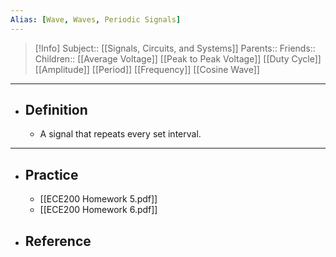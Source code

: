 ```yaml
---
Alias: [Wave, Waves, Periodic Signals]
---
```

> [!Info]
> Subject:: [[Signals, Circuits, and Systems]]
> Parents:: 
> Friends:: 
> Children:: [[Average Voltage]] [[Peak to Peak Voltage]] [[Duty Cycle]] [[Amplitude]] [[Period]] [[Frequency]] [[Cosine Wave]]
---
- ## Definition
	- A signal that repeats every set interval. 
---
- ## Practice
	- [[ECE200 Homework 5.pdf]]
	- [[ECE200 Homework 6.pdf]]
- ## Reference